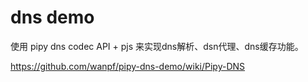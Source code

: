# dns demo
使用 pipy dns codec API + pjs 来实现dns解析、dsn代理、dns缓存功能。  

https://github.com/wanpf/pipy-dns-demo/wiki/Pipy-DNS  
